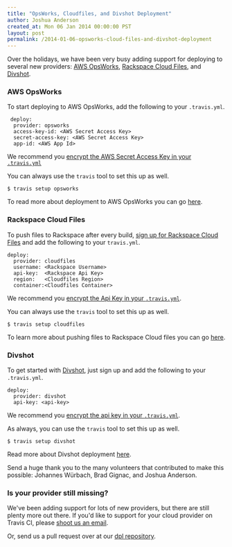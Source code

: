 ```yaml
---
title: "OpsWorks, Cloudfiles, and Divshot Deployment"
author: Joshua Anderson
created_at: Mon 06 Jan 2014 00:00:00 PST
layout: post
permalink: /2014-01-06-opsworks-cloud-files-and-divshot-deployment
---
```


Over the holidays, we have been very busy adding support for deploying to several new providers: [AWS OpsWorks](https://aws.amazon.com/en/opsworks/), [Rackspace Cloud Files](http://www.rackspace.com/cloud/files), and [Divshot](https://www.divshot.com).

### AWS OpsWorks

To start deploying to AWS OpsWorks, add the following to your `.travis.yml`.

     deploy:
      provider: opsworks
      access-key-id: <AWS Secret Access Key>
      secret-access-key: <AWS Secret Access Key>    
      app-id: <AWS App Id>

We recommend you [encrypt the AWS Secret Access Key in your `.travis.yml`](http://about.travis-ci.org/docs/user/encryption-keys/)

You can always use the `travis` tool to set this up as well.

    $ travis setup opsworks

To read more about deployment to AWS OpsWorks you can go [here](http://about.travis-ci.org/docs/user/deployment/opsworks).

### Rackspace Cloud Files

To push files to Rackspace after every build, [sign up for Rackspace Cloud Files](https://cart.rackspace.com/cloud/?cp_id=cloud_files)  and add the following to your `travis.yml`.

    deploy:
      provider: cloudfiles
      username: <Rackspace Username>
      api-key:  <Rackspace Api Key>
      region:   <Cloudfiles Region>
      container:<Cloudfiles Container>

 We recommend you [encrypt the Api Key in your `.travis.yml`](http://about.travis-ci.org/docs/user/encryption-keys/).
 
You can always use the `travis` tool to set this up as well.

    $ travis setup cloudfiles

To learn more about pushing files to Rackspace Cloud files you can go [here](http://about.travis-ci.org/docs/user/deployment/cloudfiles).

### Divshot

To get started with [Divshot](https://www.divshot.com), just sign up and add the following to your `.travis.yml`.

    deploy:
      provider: divshot
      api-key: <api-key>

We recommend you [encrypt the api key in your `.travis.yml`](http://about.travis-ci.org/docs/user/encryption-keys/).

As always, you can use the `travis` tool to set this up as well.

    $ travis setup divshot

Read more about Divshot deployment [here](http://about.travis-ci.org/docs/user/deployment/divshot).

Send a huge thank you to the many volunteers that contributed to make this possible: Johannes Würbach, Brad Gignac,  and Joshua Anderson.

### Is your provider still missing?

We've been adding support for lots of new providers, but there are still plenty more out there.
If you'd like to support for your cloud provider on Travis CI, please [shoot us an email](mailto:support@travis-ci.org).

Or, send us a pull request over at our [dpl repository](http://github.com/travis-ci/dpl).

